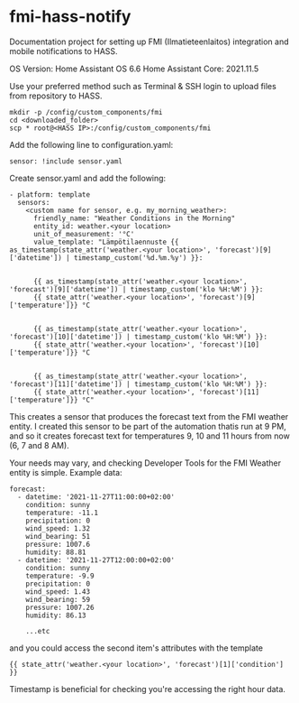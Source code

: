 # fmi-hass-notify
Documentation project for setting up FMI (Ilmatieteenlaitos) integration and mobile notifications to HASS.

  OS Version:               Home Assistant OS 6.6
  Home Assistant Core:      2021.11.5

Use your preferred method such as Terminal & SSH login to upload files from repository to HASS.

    mkdir -p /config/custom_components/fmi
    cd <downloaded_folder>
    scp * root@<HASS IP>:/config/custom_components/fmi


Add the following line to configuration.yaml:

    sensor: !include sensor.yaml

Create sensor.yaml and add the following:


    - platform: template
      sensors:
        <custom name for sensor, e.g. my_morning_weather>:
          friendly_name: "Weather Conditions in the Morning"
          entity_id: weather.<your location>
          unit_of_measurement: '°C'
          value_template: "Lämpötilaennuste {{ as_timestamp(state_attr('weather.<your location>', 'forecast')[9]['datetime']) | timestamp_custom('%d.%m.%y') }}:
      

          {{ as_timestamp(state_attr('weather.<your location>', 'forecast')[9]['datetime']) | timestamp_custom('klo %H:%M') }}:
          {{ state_attr('weather.<your location>', 'forecast')[9]['temperature']}} °C
      

          {{ as_timestamp(state_attr('weather.<your location>', 'forecast')[10]['datetime']) | timestamp_custom('klo %H:%M') }}:
          {{ state_attr('weather.<your location>', 'forecast')[10]['temperature']}} °C
      

          {{ as_timestamp(state_attr('weather.<your location>', 'forecast')[11]['datetime']) | timestamp_custom('klo %H:%M') }}:
          {{ state_attr('weather.<your location>', 'forecast')[11]['temperature']}} °C"

This creates a sensor that produces the forecast text from the FMI weather entity. I created this sensor to be part of the automation thatis run at 9 PM, and so it creates forecast text for temperatures 9, 10 and 11 hours from now (6, 7 and 8 AM).

Your needs may vary, and checking Developer Tools for the FMI Weather entity is simple. Example data:


    forecast:
      - datetime: '2021-11-27T11:00:00+02:00'
        condition: sunny
        temperature: -11.1
        precipitation: 0
        wind_speed: 1.32
        wind_bearing: 51
        pressure: 1007.6
        humidity: 88.81
      - datetime: '2021-11-27T12:00:00+02:00'
        condition: sunny
        temperature: -9.9
        precipitation: 0
        wind_speed: 1.43
        wind_bearing: 59
        pressure: 1007.26
        humidity: 86.13

        ...etc

and you could access the second item's attributes with the template

    {{ state_attr('weather.<your location>', 'forecast')[1]['condition'] }}

Timestamp is beneficial for checking you're accessing the right hour data.